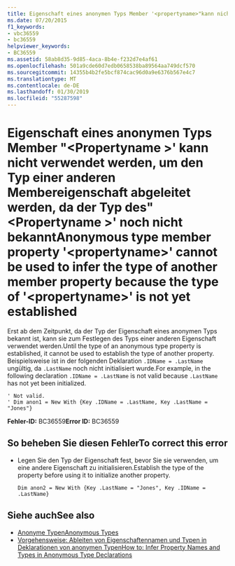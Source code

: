 ```yaml
---
title: Eigenschaft eines anonymen Typs Member '<propertyname>"kann nicht verwendet werden, um den Typ einer anderen Membereigenschaft abgeleitet werden, da der Typ des '<propertyname>" noch nicht bekannt
ms.date: 07/20/2015
f1_keywords:
- vbc36559
- bc36559
helpviewer_keywords:
- BC36559
ms.assetid: 58ab8d35-9d85-4aca-8b4e-f232d7e4af61
ms.openlocfilehash: 501a9cde60d7edb0658538ba89564aa749dcf570
ms.sourcegitcommit: 14355b4b2fe5bcf874cac96d0a9e6376b567e4c7
ms.translationtype: MT
ms.contentlocale: de-DE
ms.lasthandoff: 01/30/2019
ms.locfileid: "55287598"
---
```

# <a name="anonymous-type-member-property-propertyname-cannot-be-used-to-infer-the-type-of-another-member-property-because-the-type-of-propertyname-is-not-yet-established"></a><span data-ttu-id="1b9d0-102">Eigenschaft eines anonymen Typs Member "\<Propertyname >' kann nicht verwendet werden, um den Typ einer anderen Membereigenschaft abgeleitet werden, da der Typ des"\<Propertyname >' noch nicht bekannt</span><span class="sxs-lookup"><span data-stu-id="1b9d0-102">Anonymous type member property '\<propertyname>' cannot be used to infer the type of another member property because the type of '\<propertyname>' is not yet established</span></span>
<span data-ttu-id="1b9d0-103">Erst ab dem Zeitpunkt, da der Typ der Eigenschaft eines anonymen Typs bekannt ist, kann sie zum Festlegen des Typs einer anderen Eigenschaft verwendet werden.</span><span class="sxs-lookup"><span data-stu-id="1b9d0-103">Until the type of an anonymous type property is established, it cannot be used to establish the type of another property.</span></span> <span data-ttu-id="1b9d0-104">Beispielsweise ist in der folgenden Deklaration `.IDName = .LastName` ungültig, da `.LastName` noch nicht initialisiert wurde.</span><span class="sxs-lookup"><span data-stu-id="1b9d0-104">For example, in the following declaration `.IDName = .LastName` is not valid because `.LastName` has not yet been initialized.</span></span>  
  
```  
' Not valid.   
' Dim anon1 = New With {Key .IDName = .LastName, Key .LastName = "Jones"}   
```  
  
 <span data-ttu-id="1b9d0-105">**Fehler-ID:** BC36559</span><span class="sxs-lookup"><span data-stu-id="1b9d0-105">**Error ID:** BC36559</span></span>  
  
## <a name="to-correct-this-error"></a><span data-ttu-id="1b9d0-106">So beheben Sie diesen Fehler</span><span class="sxs-lookup"><span data-stu-id="1b9d0-106">To correct this error</span></span>  
  
-   <span data-ttu-id="1b9d0-107">Legen Sie den Typ der Eigenschaft fest, bevor Sie sie verwenden, um eine andere Eigenschaft zu initialisieren.</span><span class="sxs-lookup"><span data-stu-id="1b9d0-107">Establish the type of the property before using it to initialize another property.</span></span>  
  
    ```  
    Dim anon2 = New With {Key .LastName = "Jones", Key .IDName = .LastName}  
    ```  
  
## <a name="see-also"></a><span data-ttu-id="1b9d0-108">Siehe auch</span><span class="sxs-lookup"><span data-stu-id="1b9d0-108">See also</span></span>
- [<span data-ttu-id="1b9d0-109">Anonyme Typen</span><span class="sxs-lookup"><span data-stu-id="1b9d0-109">Anonymous Types</span></span>](../../visual-basic/programming-guide/language-features/objects-and-classes/anonymous-types.md)
- [<span data-ttu-id="1b9d0-110">Vorgehensweise: Ableiten von Eigenschaftennamen und Typen in Deklarationen von anonymen Typen</span><span class="sxs-lookup"><span data-stu-id="1b9d0-110">How to: Infer Property Names and Types in Anonymous Type Declarations</span></span>](../../visual-basic/programming-guide/language-features/objects-and-classes/how-to-infer-property-names-and-types-in-anonymous-type-declarations.md)
